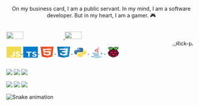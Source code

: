 <div align="center">
<p> On my business card, I am a public servant. In my mind, I am a software developer. But in my heart, I am a gamer. 🎮 </p>
</div>

##

<div>
<a href="https://github.com/rneponoceno/">

<img height="75%" width="30%" src="https://github-readme-stats-git-masterrstaa-rickstaa.vercel.app/api?username=ricardoneponoceno&&show_icons=true&theme=dark&count_private=true" />
<!--<img height="45%" src="https://github-readme-stats-git-masterrstaa-rickstaa.vercel.app/api/top-langs/?username=ricardoneponoceno&&show_icons=true&theme=dark" />-->
 <img height="45%" width="30%" src="https://github-readme-stats.vercel.app/api/top-langs/?username=anuraghazra&&show_icons=true&theme=dark&count_private=true" />
</div>
 <div>
   <img align="right" alt="Rick-pic" height="150" style="border-radius:50px;" src="https://i.imgur.com/7A5ZfPJ.gif">
 </div>

<div style="display: inline_block"><br>
  <img align="center" alt="Rick-Js" height="30" width="40" src="https://raw.githubusercontent.com/devicons/devicon/master/icons/javascript/javascript-plain.svg">
  <img align="center" alt="Rick-Ts" height="30" width="40" src="https://raw.githubusercontent.com/devicons/devicon/master/icons/typescript/typescript-plain.svg">
  <img align="center" alt="Rick-HTML" height="30" width="40" src="https://raw.githubusercontent.com/devicons/devicon/master/icons/html5/html5-original.svg">
  <img align="center" alt="Rick-CSS" height="30" width="40" src="https://raw.githubusercontent.com/devicons/devicon/master/icons/css3/css3-original.svg">
  <img align="center" alt="Rick-Python" height="30" width="40" src="https://raw.githubusercontent.com/devicons/devicon/master/icons/python/python-original.svg">
  <img align="center" alt="Rick-Csharp" height="30" width="40" src="https://raw.githubusercontent.com/devicons/devicon/master/icons/java/java-original.svg">
  <img align="center" alt="Rick-Csharp" height="30" width="40" src="https://raw.githubusercontent.com/devicons/devicon/master/icons/raspberrypi/raspberrypi-original.svg">
</div>

##

<div style="display: inline_block"> 
  
  <a href="https://www.youtube.com/rick_punkrock" target="_blank"><img src="https://img.shields.io/badge/YouTube-FF0000?style=for-the-badge&logo=youtube&logoColor=white" target="_blank"></a>
  <a href="https://instagram.com/ricardoneponoceno" target="_blank"><img src="https://img.shields.io/badge/-Instagram-%23E4405F?style=for-the-badge&logo=instagram&logoColor=white" target="_blank"></a>
 	<a href="https://www.twitch.tv/ricardohenrick" target="_blank"><img src="https://img.shields.io/badge/Twitch-9146FF?style=for-the-badge&logo=twitch&logoColor=white" target="_blank"></a>
 </div>
 <div style="display: inline_block"> 
  <a href="https://discord.gg/" target="_blank"><img src="https://img.shields.io/badge/Discord-7289DA?style=for-the-badge&logo=discord&logoColor=white" target="_blank"></a> 
  <a href = "mailto:ricardo.neponoceno@gmail.com"><img src="https://img.shields.io/badge/-Gmail-%23333?style=for-the-badge&logo=gmail&logoColor=white" target="_blank"></a>
  <a href="https://www.linkedin.com/in/rneponoceno/" target="_blank"><img src="https://img.shields.io/badge/-LinkedIn-%230077B5?style=for-the-badge&logo=linkedin&logoColor=white" target="_blank"></a> 
  
</div>

![Snake animation](https://github.com/ricardoneponoceno/ricardoneponoceno/blob/output/github-contribution-grid-snake.svg)

<!--
**ricardoneponoceno/ricardoneponoceno** is a ✨ _special_ ✨ repository because its `README.md` (this file) appears on your GitHub profile.





Here are some ideas to get you started:

- 🔭 I’m currently working on ...
- 🌱 I’m currently learning ...
- 👯 I’m looking to collaborate on ...
- 🤔 I’m looking for help with ...
- 💬 Ask me about ...
- 📫 How to reach me: ...
- 😄 Pronouns: ...
- ⚡ Fun fact: ... 
-->
